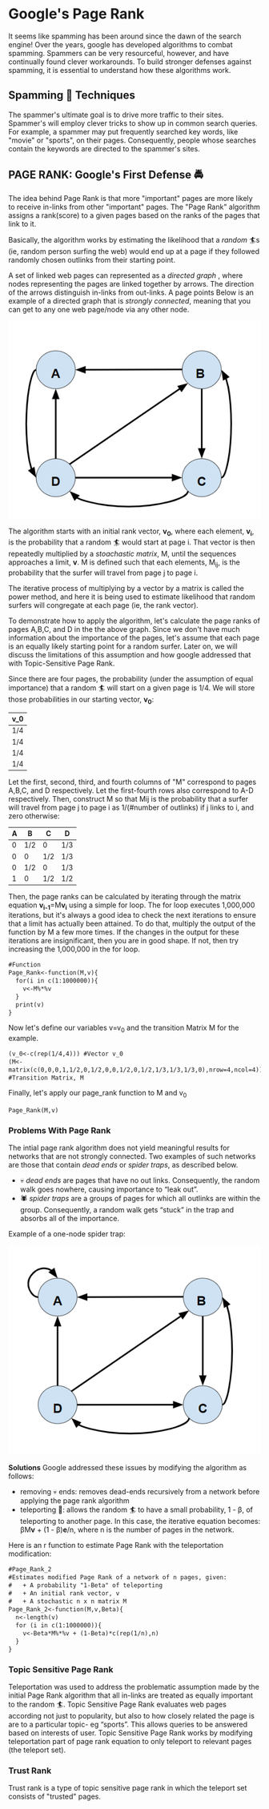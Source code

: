 # Google's Page Rank

It seems like spamming has been around since the dawn of the search engine! Over the years, google has developed algorithms to combat spamming. Spammers can be very resourceful, however, and have continually found clever workarounds. To build stronger defenses against spamming, it is essential to understand how these algorithms work.

## Spamming :pig: Techniques
The spammer's ultimate goal is to drive more traffic to their sites. Spammer's will employ clever tricks to show up in common search queries. For example, a spammer may put frequently searched key words, like "movie" or "sports", on their pages. Consequently, people whose searches contain the keywords are directed to the spammer's sites. 


## PAGE RANK: Google's First Defense :oncoming_police_car:
The idea behind Page Rank is that more "important" pages are more likely to receive in-links from other "important" pages. The "Page Rank" algorithm assigns a rank(score) to a given pages based on the ranks of the pages that link to it.

Basically, the algorithm works by estimating the likelihood that a *random* :surfer:s (ie, random person surfing the web) would end up at a page if they followed randomly chosen outlinks from their starting point.

A set of linked web pages can represented as a <i> directed graph </i>, where nodes representing the pages are linked together by arrows. The direction of the arrows distinguish in-links from out-links. A page points Below is an example of a directed graph that is <i>strongly connected</i>, meaning that you can get to any one web page/node via any other node.

![](https://github.com/katie1205/Google_Page_Rank/blob/master/strongly_connected.PNG)

The algorithm starts with an initial rank vector, <b>v<sub>0</sub></b>, where each element, <b>v<sub>i</sub></b>, is the probability that a random :surfer: would start at page i. That vector is then repeatedly multiplied by a *stoachastic matrix*, M, until the sequences approaches a limit, <b>v</b>. M is defined such that each elements, M<sub>ij</sub>, is the probability that the surfer will travel from page j to page i. 

The iterative process of multiplying by a vector by a matrix is called the power method, and here it is being used to estimate likelihood that random surfers will congregate at each page (ie, the rank vector). 

To demonstrate how to apply the algorithm, let's calculate the page ranks of pages A,B,C, and D in the the above graph. Since we don't have much information about the importance of the pages, let's assume that each page is an equally likely starting point for a random surfer. Later on, we will discuss the limitations of this assumption and how google addressed that with Topic-Sensitive Page Rank.

Since there are four pages, the probability (under the assumption of equal importance) that a random :surfer: will start on a given page is 1/4. We will store those probabilities in our starting vector, <b>v<sub>0</sub></b>:

| v_0 |
| --- |
| 1/4 |
| 1/4 |
| 1/4 |
| 1/4 |

Let the first, second, third, and fourth columns of "M" correspond to pages A,B,C, and D respectively. Let the first-fourth rows also correspond to A-D respectively. Then, construct M so that Mij is the probability that a surfer will travel from page j to page i as 1/(#number of outlinks) if j links to i, and zero otherwise:


|  A  |  B  |  C  |  D  |
| --- | --- | --- | --- |
|  0  | 1/2 |  0  | 1/3 |
|  0  |  0  | 1/2 | 1/3 |
|  0  | 1/2 |  0  | 1/3 |
|  1  |  0  | 1/2 | 1/2 | 


Then, the page ranks can be calculated by iterating through the matrix equation <b>v<sub>i-1</sub></b>=M<b>v<sub>i</sub></b> using a simple for loop. The for loop executes 1,000,000 iterations, but it's always a good idea to check the next iterations to ensure that a limit has actually been attained. To do that, multiply the output of the function by M a few more times. If the changes in the output for these iterations are insignificant, then you are in good shape. If not, then try increasing the 1,000,000 in the for loop. 


```{r}
#Function
Page_Rank<-function(M,v){
  for(i in c(1:1000000)){
    v<-M%*%v
  }
  print(v)
}
```

Now let's define our variables v=v<sub>0</sub> and the transition Matrix M for the example.

```{r}
(v_0<-c(rep(1/4,4))) #Vector v_0 
(M<-matrix(c(0,0,0,1,1/2,0,1/2,0,0,1/2,0,1/2,1/3,1/3,1/3,0),nrow=4,ncol=4)) #Transition Matrix, M
```

Finally, let's apply our page_rank function to M and v<sub>0</sub>
```{r}
Page_Rank(M,v)
```

### Problems With Page Rank
The intial page rank algorithm does not yield meaningful results for networks that are not strongly connected. Two examples of such networks are those that contain *dead ends* or *spider traps*, as described below.
+ :skull: *dead ends* are pages that have no out links. Consequently, the random walk goes nowhere, causing importance to “leak out”.
+ :spider: *spider traps* are a groups of pages for which all outlinks are within the group. Consequently, a random walk gets “stuck” in the trap and absorbs all of the importance.

Example of a one-node spider trap:

![](https://github.com/katie1205/Google_Page_Rank/blob/master/spider_Trap.PNG)

**Solutions**
Google addressed these issues by modifying the algorithm as follows:
+ removing :skull: ends: removes dead-ends recursively from a network before applying the page rank algorithm
+ teleporting :rocket:: allows the random :surfer: to have a small probability, 1 - &beta;, of teleporting to another page. In this case, the iterative equation becomes: 
&beta;M<b>v</b> + (1 - &beta;)<b>e</b>/n, where n is the number of pages in the network.

Here is an r function to estimate Page Rank with the teleportation modification:
```{r}
#Page_Rank_2
#Estimates modified Page Rank of a network of n pages, given:
#   + A probability "1-Beta" of teleporting
#   + An initial rank vector, v
#   + A stochastic n x n matrix M
Page_Rank_2<-function(M,v,Beta){
  n<-length(v)
  for (i in c(1:1000000)){
    v<-Beta*M%*%v + (1-Beta)*c(rep(1/n),n)
  }
}
```

### Topic Sensitive Page Rank
Teleportation was used to address the problematic assumption made by the initial Page Rank algorithm that all in-links are treated as equally important to the random :surfer:. Topic Sensitive Page Rank evaluates web pages according not just to popularity, but also to how closely related the page is are to a particular topic- eg “sports”. This allows queries to be answered based on interests of user. Topic Sensitive Page Rank works by modifying teleportation part of page rank equation to only teleport to relevant pages (the teleport set). 
 
### Trust Rank
Trust rank is a type of topic sensitive page rank in which the teleport set consists of "trusted" pages. 
